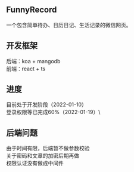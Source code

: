 ## FunnyRecord
一个包含简单待办、日历日记、生活记录的微信网页。
## 开发框架
后端：koa + mangodb \
前端：react + ts
## 进度
目前处于开发阶段（2022-01-10）\
登录权限等已完成60%（2022-01-19）\

## 后端问题
由于时间有限，后端暂不做参数校验\
关于密码和文章的加密后期再做\
权限认证没有做成中间件